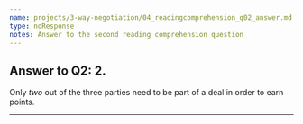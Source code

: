 ```yaml
---
name: projects/3-way-negotiation/04_readingcomprehension_q02_answer.md
type: noResponse
notes: Answer to the second reading comprehension question
---
```


## Answer to Q2: 2.

Only *two* out of the three parties need to be part of a deal in order to earn points.

---
